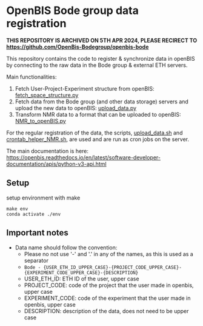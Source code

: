 # OpenBIS Bode group data registration

**THIS REPOSITORY IS ARCHIVED ON 5TH APR 2024, PLEASE RECIRECT TO https://github.com/OpenBis-Bodegroup/openbis-bode**

This repository contains the code to register & synchronize data in openBIS by connecting to the raw data in the Bode group & external ETH servers.

Main functionalities:
1. Fetch User-Project-Experiment structure from openBIS: [fetch_space_structure.py](src/bode_loader/fetch_space_structure.py)
2. Fetch data from the Bode group (and other data storage) servers and upload the new data to openBIS: [upload_data.py](src/bode_loader/upload_data.py)
3. Transform NMR data to a format that can be uploaded to openBIS: [NMR_to_openBIS.py](src/bode_loader/NMR_to_openBIS.py)

For the regular registration of the data, the scripts, [upload_data.sh](scripts/upload_data.sh) and [crontab_helper_NMR.sh](scripts/crontab_helper_NMR.sh), are used and are run as cron jobs on the server.

The main documentation is here: https://openbis.readthedocs.io/en/latest/software-developer-documentation/apis/python-v3-api.html

## Setup
setup environment with make
```
make env
conda activate ./env
```

## Important notes
- Data name should follow the convention:
    - Please no not use '-' and '.' in any of the names, as this is used as a separator
    - `Bode - {USER_ETH_ID_UPPER_CASE}-{PROJECT_CODE_UPPER_CASE}-{EXPERIMENT_CODE_UPPER_CASE}-{DESCRIPTION}`
    - USER_ETH_ID: ETH ID of the user, upper case
    - PROJECT_CODE: code of the project that the user made in openbis, upper case
    - EXPERIMENT_CODE: code of the experiment that the user made in openbis, upper case
    - DESCRIPTION: description of the data, does not need to be upper case
